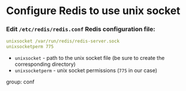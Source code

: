 # Configure Redis to use unix socket

### Edit `/etc/redis/redis.conf` Redis configuration file:

```yml
unixsocket /var/run/redis/redis-server.sock
unixsocketperm 775
```

- `unixsocket` - path to the unix socket file (be sure to create the corresponding directory)
- `unixsocketperm` - unix socket permissions (`775` in our case)

group: conf


